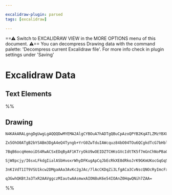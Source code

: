 ```yaml
---

excalidraw-plugin: parsed
tags: [excalidraw]

---
```

==⚠  Switch to EXCALIDRAW VIEW in the MORE OPTIONS menu of this document. ⚠== You can decompress Drawing data with the command palette: 'Decompress current Excalidraw file'. For more info check in plugin settings under 'Saving'


# Excalidraw Data
## Text Elements
%%
## Drawing
```compressed-json
N4KAkARALgngDgUwgLgAQQQDwMYEMA2AlgCYBOuA7hADTgQBuCpAzoQPYB2KqATLZMzYBXUtiRoIACyhQ4zZAHoFAc0JRJQgEYA6bGwC2CgF7N6hbEcK4OCtptbErHALRY8RMpWdx8Q1TdIEfARcZgRmBShcZQUebTiAZho6IIR9BA4oZm4AbXAwUDAiiBJuCABGfABxABU2XABWcoaEACEAMQA2SVUAfQAFADkAJRhkoshYRDLA7CiOZWDx4sxu

Zx5OhO0ATgB2bYSABm3DgA4eQ4Tyngb+YrG0ZwTduIAWcquz84bO04TOu6QCgkdTcG7bHblXbvbavBIJBoHXa3fKQSQIQjKaTcK6vbS7BKnE6/TqXJo/QEQayLcSoQ6U5hQUhsADWCAAwmx8GxSGUAMTlBCCwXLSCaXDYFnKZlCDjETnc3kSJnWZhwXCBTKiiAAM0I+HwAGVYEsJIIPNrGcy2QB1EGSMEMpmshDGmCm9Dm0qUmVYjjhbJocqUtjq

7BqB6ocqHemoiDS4RwACSxEDqByAF1KTryOkU9wOEIDZTCHKsGVcIdtTK5f7mGnChNoPBaQlUQBfBkIBDEbjlOEHU6k06nSmMFjsLhB3ZjpisTiDThiPvlU4NXZD3a7AFxwjMAAiqSgPe4OoIYUpmmEcoAosF0pk04Xi3GhHBiLhj73p+Vfts/vCrxNJSRAcCyBZFvgIFsJKJ5oGe+BhPk7bgFmdC4HAcDGp+tKNtA6LpGURBYlAywMIQCAUK0Ep

SjW8pcjy/I6sxLFkdgIialASbHvoxrWhyDFKugApCqJbEcRkXE8dRkoJrK9GKmUKocGqGqSeJpCcdxaTtPqRomrSEBer2dwQOxmmSdpvHOra9qOvkZkSZkVl8S6boekZXLeg55laTxwzCH6AZ9qZvmWTxADyYYRn2MahU5Uk6ZwUDtLg+j6pGwY+QlVntMlhqEEYtIXPFFnOTxNRYFAACCxFTugwQ6qRpV+Wk2GkDVmlsBQ6K4N+qDPlB2VlYl+g

3nK1VdT1IT9VSU1kcw2DMgaAAa3AvKc2gJAc/7lAcCKDqZi3LfgACa3CvNscQNOcRyImcFxXKZRhsAY3CNpA9AEEItLlMhLXhWkAXyXWaYQHRZHSiQBVFRBL7FFDCmMWgH0QK0XKzXy7LbNj2PtO02rDAgyhFhq/I3vuFMU/jED/cNnGuWyUVQJOT6QaZcCBGYwjMFUpDQ4VtKDaZOZpQgRNlvzCzvXGGS4JowT9UyP2UtgRBwNwysIJSHBi5rpA

q3GwhQKBtJa3TxR2AAVggczMIautwAAsmwxAION8uK6e54IOAnZ0HqwQNih7ZAA=
```
%%